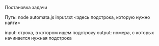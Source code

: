 Постановка задачи

Путь:
node automata.js input.txt <здесь подстрока, которую нужно найти>

input: строка, в котором ищем подстроку
output: номера, с которых начинается нужная подстрока